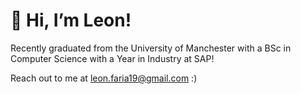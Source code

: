 <h1>👋 Hi, I’m Leon!</h1>  

Recently graduated from the University of Manchester with a BSc in Computer Science with a Year in Industry at SAP!

Reach out to me at leon.faria19@gmail.com :)  


<!---
Leon-Faria/Leon-Faria is a ✨ special ✨ repository because its `README.md` (this file) appears on your GitHub profile.
You can click the Preview link to take a look at your changes.
--->
